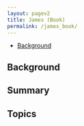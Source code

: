 ```yaml
---
layout: pagev2
title: James (Book)
permalink: /james_book/
---
```

- [Background](#background)

## Background

## Summary

## Topics
